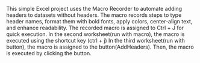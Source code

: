 This simple Excel project uses the Macro Recorder to automate adding headers to datasets without headers. 
The macro records steps to type header names, format them with bold fonts, apply colors, center-align text, and enhance readability. 
The recorded macro is assigned to Ctrl + J for quick execution.
In the second worksheet(run with macro), the macro is executed using the shortcut key (ctrl + j)
In the third worksheet(run with button), the macro is assigned to the button(AddHeaders). Then, the macro
is executed by  clicking the button.
